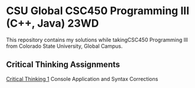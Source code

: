 # CSU Global CSC450 Programming III (C++, Java) 23WD

This repository contains my solutions while takingCSC450 Programming III from Colorado State University, Global Campus.

## Critical Thinking Assignments

[Critical Thinking 1](./CriticalThinking1/critical_thinking_1.md) Console Application and Syntax Corrections

